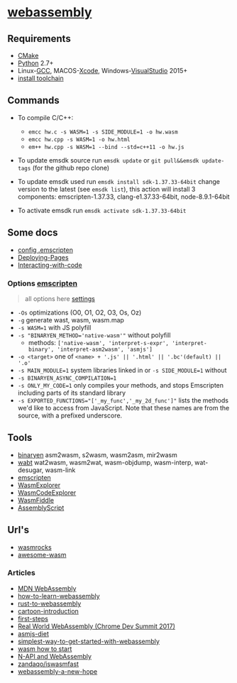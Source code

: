 # [webassembly](http://webassembly.org/)

## Requirements

- [CMake](https://cmake.org/)
- [Python](https://www.python.org/) 2.7+
- Linux-[GCC](https://gcc.gnu.org/), MACOS-[Xcode](https://developer.apple.com/xcode/), Windows-[VisualStudio](https://www.visualstudio.com/) 2015+
- [install toolchain](http://webassembly.org/getting-started/developers-guide/#downloading-or-compiling-the-toolchain)

## Commands

- To compile C/C++: 
  - `emcc hw.c -s WASM=1 -s SIDE_MODULE=1 -o hw.wasm`
  - `emcc hw.cpp -s WASM=1 -o hw.html`
  - `em++ hw.cpp -s WASM=1 --bind --std=c++11 -o hw.js`

- To update emsdk source run `emsdk update` or `git pull&&emsdk update-tags` (for the github repo clone)
- To update emsdk used run `emsdk install sdk-1.37.33-64bit` change version to the latest (see `emsdk list`), this action will install 3 components: emscripten-1.37.33, clang-e1.37.33-64bit, node-8.9.1-64bit
- To activate emsdk run `emsdk activate sdk-1.37.33-64bit`

## Some docs

- [config .emscripten](https://kripken.github.io/emscripten-site/docs/building_from_source/building_emscripten_from_source_on_mac_os_x.html#configuring-emscripten-settings)
- [Deploying-Pages](https://kripken.github.io/emscripten-site/docs/compiling/Deploying-Pages.html?highlight=wasm)
- [Interacting-with-code](https://kripken.github.io/emscripten-site/docs/porting/connecting_cpp_and_javascript/Interacting-with-code.html)

### Options [emscripten](https://kripken.github.io/emscripten-site/docs/tools_reference/emcc.html)
> all options here [settings](https://github.com/kripken/emscripten/blob/master/src/settings.js)

- `-Os` optimizations (O0, O1, O2, O3, Os, Oz)
- `-g` generate wast, wasm, wasm.map
- `-s WASM=1` with JS polyfill
- `-s "BINARYEN_METHOD='native-wasm'"` without polyfill
  - methods: `['native-wasm', 'interpret-s-expr', 'interpret-binary', 'interpret-asm2wasm', 'asmjs']`
- `-o <target>` one of `<name> + '.js' || '.html' || '.bc'(default) || '.o'`
- `-s MAIN_MODULE=1` system libraries linked in or `-s SIDE_MODULE=1` without
- `-s BINARYEN_ASYNC_COMPILATION=1`
- `-s ONLY_MY_CODE=1` only compiles your methods, and stops Emscripten including parts of its standard library
- `-s EXPORTED_FUNCTIONS="['_my_func','_my_2d_func']"` lists the methods we'd like to access from JavaScript. Note that these names are from the source, with a prefixed underscore.

## Tools

- [binaryen](https://github.com/WebAssembly/binaryen) asm2wasm, s2wasm, wasm2asm, mir2wasm
- [wabt](https://github.com/WebAssembly/wabt) wat2wasm, wasm2wat, wasm-objdump, wasm-interp, wat-desugar, wasm-link
- [emscripten](https://kripken.github.io/emscripten-site/) 
- [WasmExplorer](https://mbebenita.github.io/WasmExplorer/)
- [WasmCodeExplorer](https://wasdk.github.io/wasmcodeexplorer/)
- [WasmFiddle](https://wasdk.github.io/WasmFiddle/)
- [AssemblyScript](https://github.com/AssemblyScript/assemblyscript)

## Url's

- [wasmrocks](https://www.wasmrocks.com/)
- [awesome-wasm](https://github.com/mbasso/awesome-wasm)

### Articles

- [MDN WebAssembly](https://developer.mozilla.org/en-US/docs/WebAssembly)
- [how-to-learn-webassembly](https://medium.com/pandera-labs/learning-how-to-learn-webassembly-7743663ed4d0)
- [rust-to-webassembly](https://hackernoon.com/compiling-rust-to-webassembly-guide-411066a69fde)
- [cartoon-introduction](https://www.smashingmagazine.com/2017/05/abridged-cartoon-introduction-webassembly/)
- [first-steps](https://blog.openbloc.fr/webassembly-first-steps/)
- [Real World WebAssembly (Chrome Dev Summit 2017)](https://youtu.be/PpuAqLCraAQ)
- [asmjs-diet](https://floooh.github.io/2016/08/27/asmjs-diet.html)
- [simplest-way-to-get-started-with-webassembly](https://medium.com/@BenedekGagyi/the-simplest-way-to-get-started-with-webassembly-1f92f6f90d24)
- [wasm how to start](https://medium.com/@reklatsmasters/webassembly-for-beginners-d3ce859cb007)
- [N-API and WebAssembly](https://medium.com/netscape/javascript-c-modern-ways-to-use-c-in-javascript-projects-a19003c5a9ff)
- [zandaqo/iswasmfast](https://github.com/zandaqo/iswasmfast)
- [webassembly-a-new-hope](https://pspdfkit.com/blog/2017/webassembly-a-new-hope/)
